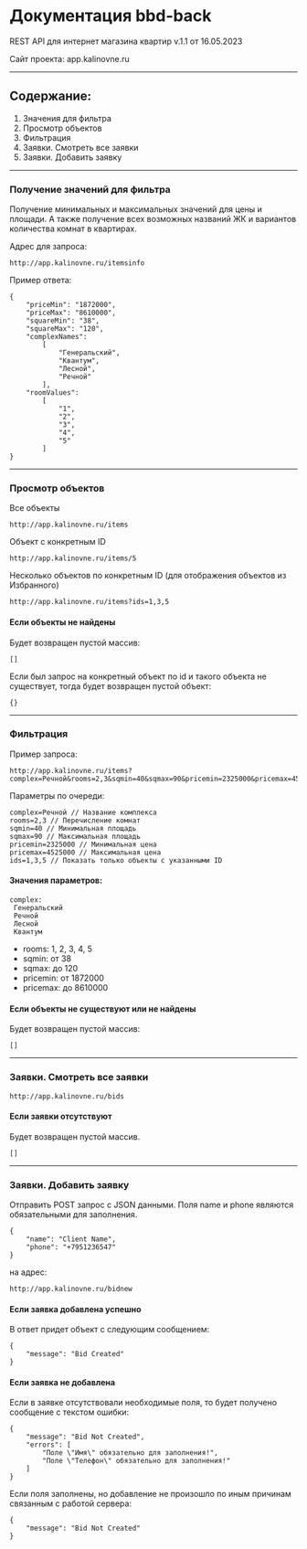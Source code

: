 # Документация bbd-back
 REST API для интернет магазина квартир
 v.1.1 от 16.05.2023

 Сайт проекта: app.kalinovne.ru

---
## Содержание:

1. Значения для фильтра
2. Просмотр объектов
3. Фильтрация
4. Заявки. Смотреть все заявки
5. Заявки. Добавить заявку
---
### Получение значений для фильтра
Получение минимальных и максимальных значений для цены и площади. А также получение всех возможных названий ЖК и вариантов количества комнат в квартирах.

Адрес для запроса:
```no-highlight
http://app.kalinovne.ru/itemsinfo
```
Пример ответа:
```no-highlight
{
    "priceMin": "1872000",
    "priceMax": "8610000",
    "squareMin": "38",
    "squareMax": "120",
    "complexNames":
        [
            "Генеральский",
            "Квантум",
            "Лесной",
            "Речной"
        ],
    "roomValues":
        [
            "1",
            "2",
            "3",
            "4",
            "5"
        ]
}
```
---
### Просмотр объектов
Все объекты
```no-highlight
http://app.kalinovne.ru/items
```
Объект с конкретным ID
```no-highlight
http://app.kalinovne.ru/items/5
```
Несколько объектов по конкретным ID 
(для отображения объектов из Избранного)
```no-highlight
http://app.kalinovne.ru/items?ids=1,3,5
```
#### Если объекты не найдены
Будет возвращен пустой массив:
```no-highlight
[]
```
Если был запрос на конкретный объект по id и такого объекта не существует, тогда будет возвращен пустой объект:
```no-highlight
{}
```
---
### Фильтрация
Пример запроса:
```no-highlight
http://app.kalinovne.ru/items?complex=Речной&rooms=2,3&sqmin=40&sqmax=90&pricemin=2325000&pricemax=4525000
```
Параметры по очереди:
```no-highlight
complex=Речной // Название комплекса
rooms=2,3 // Перечисление комнат
sqmin=40 // Минимальная площадь
sqmax=90 // Максимальная площадь
pricemin=2325000 // Минимальная цена
pricemax=4525000 // Максимальная цена
ids=1,3,5 // Показать только объекты с указанными ID
```
#### Значения параметров:
```no-highlight
complex:
 Генеральский
 Речной
 Лесной
 Квантум
```
* rooms: 1, 2, 3, 4, 5
* sqmin: от 38
* sqmax: до 120
* pricemin: от 1872000
* pricemax: до 8610000
#### Если объекты не существуют или не найдены
Будет возвращен пустой массив:
```no-highlight
[]
```
---
### Заявки. Смотреть все заявки
```no-highlight
http://app.kalinovne.ru/bids
```
#### Если заявки отсутствуют
Будет возвращен пустой массив.
```no-highlight
[]
```
---
### Заявки. Добавить заявку
Отправить POST запрос с JSON данными. Поля name и phone являются обязательными для заполнения.
```no-highlight
{
    "name": "Client Name",
    "phone": "+7951236547"
}
```
на адрес:
```no-highlight
http://app.kalinovne.ru/bidnew
```
#### Если заявка добавлена успешно
В ответ придет объект с следующим сообщением:
```no-highlight
{
    "message": "Bid Created"
}
```
#### Если заявка не добавлена
Если в заявке отсутствовали необходимые поля, то будет получено сообщение с текстом ошибки:
```no-highlight
{
    "message": "Bid Not Created",
    "errors": [
        "Поле \"Имя\" обязательно для заполнения!",
        "Поле \"Телефон\" обязательно для заполнения!"
    ]
}
```
Если поля заполнены, но добавление не произошло по иным причинам связанным с работой сервера:
```no-highlight
{
    "message": "Bid Not Created"
}
```
